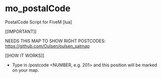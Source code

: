 # mo_postalCode
PostalCode Script for FiveM [lua]

[[IMPORTANT]]

NEEDS THIS MAP TO SHOW RIGHT POSTCODES: https://github.com/Oulsen/oulsen_satmap

[[HOW IT WORKS]]
- Type in /postcode <NUMBER, e.g. 201> and this position will be marked on your map.
